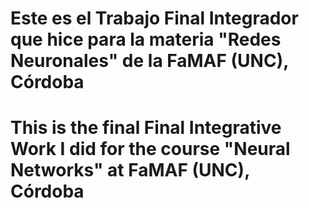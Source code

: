 # Este es el Trabajo Final Integrador que hice para la materia "Redes Neuronales" de la FaMAF (UNC), Córdoba

# This is the final Final Integrative Work I did for the course "Neural Networks" at FaMAF (UNC), Córdoba
